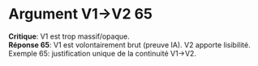 # Argument V1→V2 65
**Critique**: V1 est trop massif/opaque.  
**Réponse 65**: V1 est volontairement brut (preuve IA). V2 apporte lisibilité.  
Exemple 65: justification unique de la continuité V1→V2.
